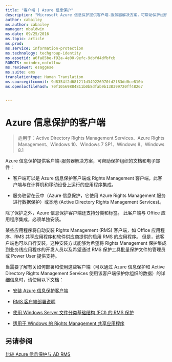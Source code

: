```yaml
---
title: "客户端 | Azure 信息保护"
description: "Microsoft Azure 信息保护提供客户端-服务器解决方案，可帮助保护组织的数据。 客户端（Azure 信息保护客户端或 Rights Management 客户端）与在计算机和移动设备上运行的应用程序集成。"
author: cabailey
ms.author: cabailey
manager: mbaldwin
ms.date: 09/25/2016
ms.topic: article
ms.prod: 
ms.service: information-protection
ms.technology: techgroup-identity
ms.assetid: a6fa85be-f92a-4e00-9efc-9dbfd4dfbfcb
ROBOTS: noindex,nofollow
ms.reviewer: esaggese
ms.suite: ems
translationtype: Human Translation
ms.sourcegitcommit: 9d8354f2d68f211d349226970fd2f83dd0ce810b
ms.openlocfilehash: 70f10569884811b0b8dfab9b138399720ff48267


---
```


# <a name="the-client-side-of-azure-information-protection"></a>Azure 信息保护的客户端

>适用于：Active Directory Rights Management Services、Azure Rights Management、Windows 10、Windows 7 SP1、Windows 8、Windows 8.1

Azure 信息保护提供客户端-服务器解决方案，可帮助保护组织的文档和电子邮件：

- 客户端可以是 Azure 信息保护客户端或 Rights Management 客户端，此客户端与在计算机和移动设备上运行的应用程序集成。 

- 服务驻留在云中（Azure 信息保护，它使用 Azure Rights Management 服务进行数据保护）或本地 (Active Directory Rights Management Services)。 

除了保护之外，Azure 信息保护客户端还支持分类和标签。 此客户端与 Office 应用程序集成，必须单独安装。

某些应用程序将自动安装 Rights Management (RMS) 客户端，如 Office 应用程序、RMS 共享应用程序和软件供应商提供的启用 RMS 的应用程序。 但是，该客户端也可以自行安装，这种安装方式能够为希望将 Rights Management 保护集成到业务线应用程序的开发人员以及希望通过 RMS 保护工具批量保护文件的管理员或 Power User 提供支持。

当需要了解有关如何部署和使用这些客户端（可以通过 Azure 信息保护和 Active Directory Rights Management Services 使用该客户端保护你组织的数据）的详细信息时，请使用以下文档：

- [安装 Azure 信息保护客户端](info-protect-client.md)

- [RMS 客户端部署说明](client-deployment-notes.md)

- [使用 Windows Server 文件分类基础结构 (FCI) 的 RMS 保护](configure-fci.md)

- [适用于 Windows 的 Rights Management 共享应用程序](sharing-app-windows.md)


## <a name="see-also"></a>另请参阅
[比较 Azure 信息保护与 AD RMS](../understand-explore/compare-azure-rms-ad-rms.md)



<!--HONumber=Nov16_HO2-->


